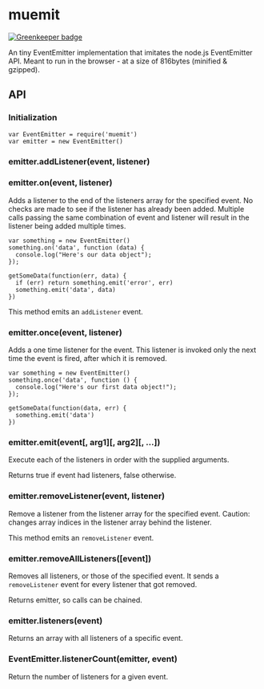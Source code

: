 # muemit

[![Greenkeeper badge](https://badges.greenkeeper.io/marcbachmann/muemit.svg)](https://greenkeeper.io/)

An tiny EventEmitter implementation that imitates the node.js EventEmitter API.
Meant to run in the browser - at a size of 816bytes (minified & gzipped).

## API

### Initialization
```
var EventEmitter = require('muemit')
var emitter = new EventEmitter()
```


### emitter.addListener(event, listener)
### emitter.on(event, listener)
Adds a listener to the end of the listeners array for the specified event. No checks are made to see if the listener has already been added. Multiple calls passing the same combination of event and listener will result in the listener being added multiple times.
```
var something = new EventEmitter()
something.on('data', function (data) {
  console.log("Here's our data object");
});

getSomeData(function(err, data) {
  if (err) return something.emit('error', err)
  something.emit('data', data)
})
```

This method emits an `addListener` event.

### emitter.once(event, listener)
Adds a one time listener for the event. This listener is invoked only the next time the event is fired, after which it is removed.

```
var something = new EventEmitter()
something.once('data', function () {
  console.log("Here's our first data object!");
});

getSomeData(function(data, err) {
  something.emit('data')
})
```


### emitter.emit(event[, arg1][, arg2][, ...])
Execute each of the listeners in order with the supplied arguments.

Returns true if event had listeners, false otherwise.


### emitter.removeListener(event, listener)
Remove a listener from the listener array for the specified event. Caution: changes array indices in the listener array behind the listener.

This method emits an `removeListener` event.


### emitter.removeAllListeners([event])
Removes all listeners, or those of the specified event.
It sends a `removeListener` event for every listener that got removed.

Returns emitter, so calls can be chained.


### emitter.listeners(event)
Returns an array with all listeners of a specific event.


### EventEmitter.listenerCount(emitter, event)
Return the number of listeners for a given event.
